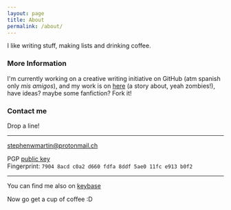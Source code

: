 ```yaml
---
layout: page
title: About
permalink: /about/
---
```

I like writing stuff, making lists and drinking coffee.

### More Information

I'm currently working on a creative writing initiative on GitHub (atm spanish only *mis amigos*), and my work is on [here](https://github.com/stephenwmartin/cyz-by--sm) (a story about, yeah zombies!), have ideas? maybe some fanfiction? Fork it!  
### Contact me
Drop a line!  
*********

[stephenwmartin@protonmail.ch](mailto:stephenwmartin@protonmail.ch)  

PGP [public key](https://stephenwmartin.github.io/publickey.stephenwmartin@protonmail.ch.txt)  
Fingerprint: `7904 8acd c0a2 d660 fdfa 8ddf 5ae0 11fc e913 b0f2`  
*********


You can find me also on [keybase](https://keybase.io/stephenwmartin)  

Now go get a cup of coffee :D

